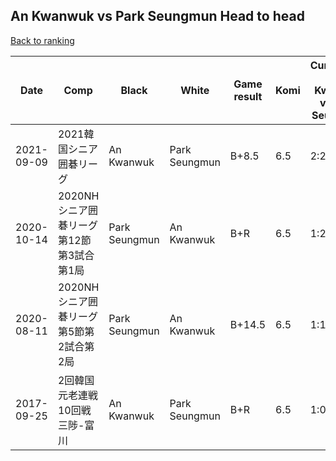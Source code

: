## An Kwanwuk vs Park Seungmun Head to head

[Back to ranking](../../index.md)




| **Date** | **Comp** | **Black** | **White** | **Game result** | **Komi** | **Cumulative An Kwanwuk vs Park Seungmun** | **An Kwanwuk streak** | **Park Seungmun streak** | 
| --- | --- | --- | --- | --- | --- | --- | --- | --- |
| 2021-09-09 | 2021韓国シニア囲碁リーグ | An Kwanwuk | Park Seungmun | B+8.5 | 6.5 | 2:2 | 1 | 0 | 
| 2020-10-14 | 2020NHシニア囲碁リーグ第12節第3試合第1局 | Park Seungmun | An Kwanwuk | B+R | 6.5 | 1:2 | 0 | 2 | 
| 2020-08-11 | 2020NHシニア囲碁リーグ第5節第2試合第2局 | Park Seungmun | An Kwanwuk | B+14.5 | 6.5 | 1:1 | 0 | 1 | 
| 2017-09-25 | 2回韓国元老連戦10回戦三陟-富川 | An Kwanwuk | Park Seungmun | B+R | 6.5 | 1:0 | 1 | 0 |




